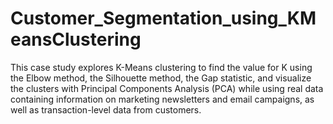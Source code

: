 # Customer_Segmentation_using_KMeansClustering
This case study explores K-Means clustering to find the value for K using the Elbow method, the Silhouette method, the Gap statistic, and visualize the clusters with Principal Components Analysis (PCA) while using real data containing information on marketing newsletters and email campaigns, as well as transaction-level data from customers.
